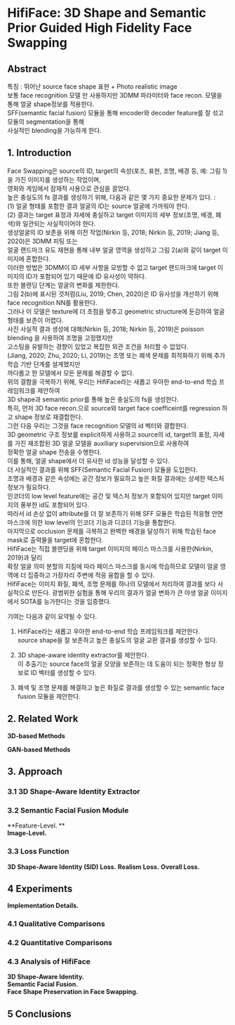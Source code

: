 # HifiFace: 3D Shape and Semantic Prior Guided High Fidelity Face Swapping

## Abstract
특징 : 뛰어난 source face shape 표현 + Photo realistic image  
보통 face recognition 모델 만 사용하지만 3DMM 파라미터와 face recon. 모델을 통해 얼굴 shape정보를 적용한다.  
SFF(semantic facial fusion) 모듈을 통해 encoder와 decoder feature를 잘 섞고 모듈의 segmentation을 통해  
사실적인 blending을 가능하게 한다.  

## 1. Introduction
Face Swapping은 source의 ID, target의 속성(포즈, 표현, 조명, 배경 등, 예: 그림 1)을 가진 이미지를 생성하는 작업이며,  
영화와 게임에서 잠재적 사용으로 관심을 끌었다.  
높은 충실도의 fs 결과를 생성하기 위해, 다음과 같은 몇 가지 중요한 문제가 있다. :  
(1) 얼굴 형태를 포함한 결과 얼굴의 ID는 source 얼굴에 가까워야 한다.  
(2) 결과는 target 표정과 자세에 충실하고 target 이미지의 세부 정보(조명, 배경, 폐색)와 일관되는 사실적이어야 한다.  
생성얼굴의 ID 보존을 위해 이전 작업(Nirkin 등, 2018; Nirkin 등, 2019; Jiang 등, 2020)은 3DMM 피팅 또는  
얼굴 랜드마크 유도 재현을 통해 내부 얼굴 영역을 생성하고 그림 2(a)와 같이 target 이미지에 혼합한다.  
이러한 방법은 3DMM이 ID 세부 사항을 모방할 수 없고 target 랜드마크에 target 이미지의 ID가 포함되어 있기 때문에 ID 유사성이 약하다.  
또한 블렌딩 단계는 얼굴의 변화를 제한한다.  
그림 2(b)에 표시된 것처럼(Liu, 2019; Chen, 2020)은 ID 유사성을 개선하기 위해 face recognition NN를 활용한다.  
그러나 이 모델은 texture에 더 초점을 맞추고 geometric structure에 둔감하여 얼굴 형태를 보존이 어렵다.  
사진 사실적 결과 생성에 대해(Nirkin 등, 2018; Nirkin 등, 2019)은 poisson blending 을 사용하여 조명을 고정했지만  
고스팅을 유발하는 경향이 있었고 복잡한 외관 조건을 처리할 수 없었다.  
(Jiang, 2020; Zhu, 2020; Li, 2019)는 조명 또는 폐색 문제를 최적화하기 위해 추가 학습 기반 단계를 설계했지만  
까다롭고 한 모델에서 모든 문제를 해결할 수 없다.  
위의 결함을 극복하기 위해, 우리는 HifiFace라는 새롭고 우아한 end-to-end 학습 프레임워크를 제안하여  
3D shape과 semantic prior를 통해 높은 충실도의 fs을 생성한다.  
특히, 먼저 3D face recon.으로 source와 target face coefficeint를 regression 하고 shape 정보로 재결합한다.  
그런 다음 우리는 그것을 face recognition 모델의 id 벡터와 결합한다.  
3D geometric 구조 정보를 explicit하게 사용하고 source의 id, target의 표정, 자세를 가진 재조합된 3D 얼굴 모델을 auxiliary supervision으로 사용하여  
정확한 얼굴 shape 전송을 수행한다.  
이를 통해, 얼굴 shape에서 더 유사한 id 성능을 달성할 수 있다.  
더 사실적인 결과를 위해  SFF(Semantic Facial Fusion) 모듈을 도입한다.  
조명과 배경과 같은 속성에는 공간 정보가 필요하고 높은 화질 결과에는 상세한 텍스처 정보가 필요하다.  
인코더의 low level feature에는 공간 및 텍스처 정보가 포함되어 있지만 target 이미지의 풍부한 id도 포함되어 있다.  
따라서 id 손상 없이 attribute를 더 잘 보존하기 위해 SFF 모듈은 학습된 적응형 안면 마스크에 의한 low level의 인코더 기능과 디코더 기능을 통합한다.  
마지막으로 occlusion 문제를 극복하고 완벽한 배경을 달성하기 위해 학습된 face mask로 출력물을 target에 혼합한다.  
HifiFace는 직접 블렌딩을 위해 target 이미지의 페이스 마스크를 사용한(Nirkin, 2019)과 달리  
확장 얼굴 의미 분할의 지침에 따라 페이스 마스크를 동시에 학습하므로 모델이 얼굴 영역에 더 집중하고 가장자리 주변에 적응 융합을 할 수 있다.  
HifiFace는 이미지 화질, 폐색, 조명 문제를 하나의 모델에서 처리하여 결과를 보다 사실적으로 만든다. 
광범위한 실험을 통해 우리의 결과가 얼굴 변화가 큰 야생 얼굴 이미지에서 SOTA를 능가한다는 것을 입증했다.  

기여는 다음과 같이 요약될 수 있다.  
  
1. HifiFace라는 새롭고 우아한 end-to-end 학습 프레임워크를 제안한다.  
source shape을 잘 보존하고 높은 충실도의 얼굴 교환 결과를 생성할 수 있다.  

2. 3D shape-aware identity extractor를 제안한다.  
이 추출기는 source face의 얼굴 모양을 보존하는 데 도움이 되는 정확한 형상 정보로 ID 벡터를 생성할 수 있다.  
  
3. 폐색 및 조명 문제를 해결하고 높은 화질로 결과를 생성할 수 있는 semantic face fusion 모듈을 제안한다.  

## 2. Related Work
  
**3D-based Methods**  
  
**GAN-based Methods**  
  
## 3. Approach
### 3.1 3D Shape-Aware Identity Extractor

### 3.2 Semantic Facial Fusion Module
**Feature-Level. **  
**Image-Level.**  

### 3.3 Loss Function
**3D Shape-Aware Identity (SID) Loss.**
**Realism Loss.**
**Overall Loss.**

## 4 Experiments
**Implementation Details.**  
### 4.1 Qualitative Comparisons
### 4.2 Quantitative Comparisons
### 4.3 Analysis of HifiFace
**3D Shape-Aware Identity.**  
**Semantic Facial Fusion.**  
**Face Shape Preservation in Face Swapping.**

## 5 Conclusions
